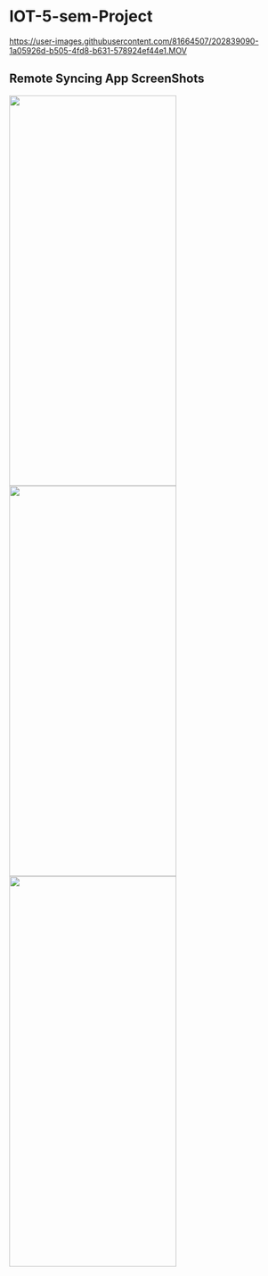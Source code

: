 # IOT-5-sem-Project

https://user-images.githubusercontent.com/81664507/202839090-1a05926d-b505-4fd8-b631-578924ef44e1.MOV

## Remote Syncing App ScreenShots
<img src="https://user-images.githubusercontent.com/81664507/202839146-6b5258af-dffa-4877-8618-9ad318444902.jpeg" width=300 height=700/><img src="https://user-images.githubusercontent.com/81664507/202839147-558d859d-9392-4cbd-97c1-f7b08953f144.jpeg" width=300 height=700/>
<img src="https://user-images.githubusercontent.com/81664507/202839143-68b8a5cc-691f-45e2-98db-ccdc1fb3a404.jpeg" width=300 height=700/>



